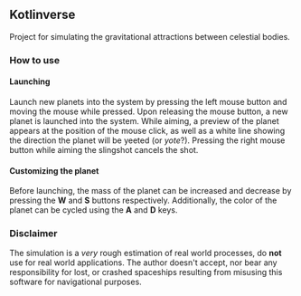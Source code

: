 ## Kotlinverse
Project for simulating the gravitational attractions between celestial bodies. 

### How to use
#### Launching
Launch new planets into the system by pressing the left mouse button and moving the mouse while pressed. Upon releasing the mouse button, a new planet is launched into the system.
While aiming, a preview of the planet appears at the position of the mouse click, as well as a white line showing the direction the planet will be yeeted (or *yote*?).
Pressing the right mouse button while aiming the slingshot cancels the shot.

#### Customizing the planet
Before launching, the mass of the planet can be increased and decrease by pressing the **W** and **S** buttons respectively. Additionally, the color of the planet can be cycled using the **A** and **D** keys. 

### Disclaimer
The simulation is a *very* rough estimation of real world processes, do **not** use for real world applications.
The author doesn't accept, nor bear any responsibility for lost, or crashed spaceships resulting from misusing this software for navigational purposes. 
